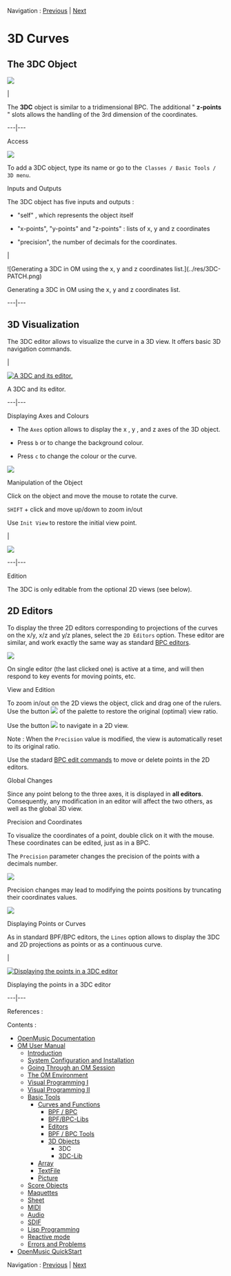 
Navigation : [Previous](3D "page précédente\(3D Objects\)") |
[Next](3DC-Lib "Next\(3DC-Lib\)")

# 3D Curves

## The 3DC Object

![](../res/3DC_icon.png)

|

The  **3DC** object is similar to a tridimensional  BPC. The additional "
**z-points** " slots allows the handling of the 3rd dimension of the
coordinates.  
  
---|---  
  
Access

![](../res/3Dmenu.png)

To add a  3DC object, type its name or go to the` Classes / Basic Tools / 3D
menu`.

Inputs and Outputs

The 3DC object has five inputs and outputs :

  * "self" , which represents the object itself

  * "x-points", "y-points" and "z-points" : lists of x, y and z coordinates

  * "precision", the number of decimals for the coordinates. 

|

![Generating a 3DC in OM using the x, y and z coordinates list.](../res/3DC-
PATCH.png)

Generating a 3DC in OM using the x, y and z coordinates list.  
  
---|---  
  
## 3D Visualization

The 3DC editor allows to visualize the curve in a 3D view. It offers basic 3D
navigation commands.

|

[![A 3DC and its editor.](../res/3Deditor_1.png)](../res/3Deditor.png "Cliquez
pour agrandir")

A 3DC and its editor.  
  
---|---  
  
Displaying Axes and Colours

  * The `Axes` option allows to display the  x ,  y , and  z axes of the 3D object.

  * Press `b` or to change the background colour.

  * Press `c` to change the colour or the curve.

![](../res/changecolour.png)

Manipulation of the Object

Click on the object and move the mouse to rotate the curve.

`SHIFT` \+ click and move up/down to zoom in/out

Use `Init View` to restore the initial view point.

|

[![](../res/iniview_1.png)](../res/iniview.png "Cliquez pour agrandir")  
  
---|---  
  
Edition

The 3DC is only editable from the optional 2D views (see below).

## 2D Editors

To display the three 2D editors corresponding to projections of the curves on
the x/y, x/z and y/z planes, select the `2D Editors` option. These editor are
similar, and work exactly the same way as standard [BPC
editors](BPFEditors).

![](../res/3D-2D-views.png)

On single editor (the last clicked one) is active at a time, and will then
respond to key events for moving points, etc.

View and Edition

To zoom in/out on the 2D views the object, click and drag one of the rulers.
Use the button ![](../res/resizecurs_icon.png) of the palette to restore the
original (optimal) view ratio.

Use the button ![](../res/hand_icon.png) to navigate in a 2D view.

Note : When the `Precision` value is modified, the view is automatically reset
to its original ratio.

Use the stadard [BPC edit commands](Edition) to move or delete points in
the 2D editors.

Global Changes

Since any point belong to the three axes, it is displayed in **all editors**.
Consequently, any modification in an editor will affect the two others, as
well as the global 3D view.

Precision and Coordinates

To visualize the coordinates of a point, double click on it with the mouse.
These coordinates can be edited, just as in a BPC.

The `Precision` parameter changes the precision of the points with a decimals
number.

![](../res/selectpoint2.png)

Precision changes may lead to modifying the points positions by truncating
their coordinates values.

![](../res/changeposition.png)

Displaying Points or Curves

As in standard BPF/BPC editors, the `Lines` option allows to display the 3DC
and 2D projections as points or as a continuous curve.

|

[![Displaying the points in a 3DC
editor](../res/3D-points_1.png)](../res/3D-points.png "Cliquez pour agrandir")

Displaying the points in a 3DC editor  
  
---|---  
  
References :

Contents :

  * [OpenMusic Documentation](OM-Documentation)
  * [OM User Manual](OM-User-Manual)
    * [Introduction](00-Contents)
    * [System Configuration and Installation](Installation)
    * [Going Through an OM Session](Goingthrough)
    * [The OM Environment](Environment)
    * [Visual Programming I](BasicVisualProgramming)
    * [Visual Programming II](AdvancedVisualProgramming)
    * [Basic Tools](BasicObjects)
      * [Curves and Functions](CurvesAndFunctions)
        * [BPF / BPC](BPF-BPC)
        * [BPF/BPC-Libs](MultiBPF)
        * [Editors](BPFEditors)
        * [BPF / BPC Tools](Tools)
        * [3D Objects](3D)
          * 3DC
          * [3DC-Lib](3DC-Lib)
      * [Array](ClassArray)
      * [TextFile](textfile)
      * [Picture](Picture)
    * [Score Objects](ScoreObjects)
    * [Maquettes](Maquettes)
    * [Sheet](Sheet)
    * [MIDI](MIDI)
    * [Audio](Audio)
    * [SDIF](SDIF)
    * [Lisp Programming](Lisp)
    * [Reactive mode](Reactive)
    * [Errors and Problems](errors)
  * [OpenMusic QuickStart](QuickStart-Chapters)

Navigation : [Previous](3D "page précédente\(3D Objects\)") |
[Next](3DC-Lib "Next\(3DC-Lib\)")

